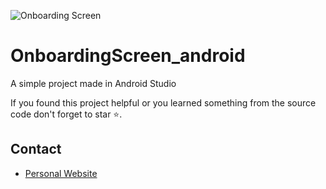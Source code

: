 ![Onboarding Screen](https://user-images.githubusercontent.com/8580665/97766436-19608e00-1af5-11eb-91cc-e3a5cfd32837.png)


# OnboardingScreen_android

A simple project made in Android Studio

If you found this project helpful or you learned something from the source code don't forget to star ⭐.


## Contact

- [Personal Website ](https://netoeac.github.io)

